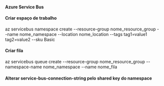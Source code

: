 #### Azure Service Bus

#### Criar espaço de trabalho
az servicebus namespace create --resource-group nome_resource_group --name nome_namespace --location nome_location --tags tag1=value1 tag2=value2 --sku Basic

#### Criar fila
az servicebus queue create --resource-group nome_resource_group --namespace-name nome_namespace --name nome_fila

#### Alterar service-bus-connection-string pelo shared key do namespace
<serviceBus-connection-string>
